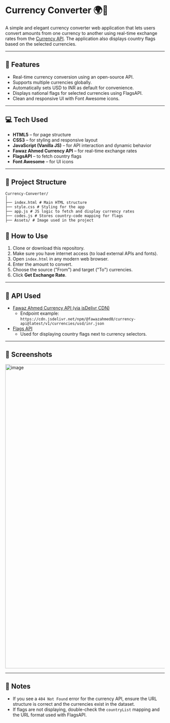 # Currency Converter 🌍💱

A simple and elegant currency converter web application that lets users convert amounts from one currency to another using real-time exchange rates from the [Currency API](https://github.com/fawazahmed0/currency-api).
The application also displays country flags based on the selected currencies.

---


## 🔧 Features

- Real-time currency conversion using an open-source API.
- Supports multiple currencies globally.
- Automatically sets USD to INR as default for convenience.
- Displays national flags for selected currencies using FlagsAPI.
- Clean and responsive UI with Font Awesome icons.

---

## 💻 Tech Used

- **HTML5** – for page structure  
- **CSS3** – for styling and responsive layout  
- **JavaScript (Vanilla JS)** – for API interaction and dynamic behavior  
- **Fawaz Ahmed Currency API** – for real-time exchange rates  
- **FlagsAPI** – to fetch country flags  
- **Font Awesome** – for UI icons

---

## 📁 Project Structure
```
Currency-Converter/
│
├── index.html # Main HTML structure
├── style.css # Styling for the app
├── app.js # JS logic to fetch and display currency rates
├── codes.js # Stores country-code mapping for flags
├── Assets/ # Image used in the project

```
## 🚀 How to Use

1. Clone or download this repository.
2. Make sure you have internet access (to load external APIs and fonts).
3. Open `index.html` in any modern web browser.
4. Enter the amount to convert.
5. Choose the source ("From") and target ("To") currencies.
6. Click **Get Exchange Rate**.

---

## 🔗 API Used

- [Fawaz Ahmed Currency API (via jsDelivr CDN)](https://github.com/fawazahmed0/currency-api)
  - Endpoint example: `https://cdn.jsdelivr.net/npm/@fawazahmed0/currency-api@latest/v1/currencies/usd/inr.json`
- [Flags API](https://flagsapi.com/)
  - Used for displaying country flags next to currency selectors.

---

## 📸 Screenshots

<img width="960" alt="image" src="https://github.com/user-attachments/assets/1bb41f34-0e4f-4cae-8e5a-d3f064aa9e20" />

---

## 📌 Notes

- If you see a `404 Not Found` error for the currency API, ensure the URL structure is correct and the currencies exist in the dataset.
- If flags are not displaying, double-check the `countryList` mapping and the URL format used with FlagsAPI.


